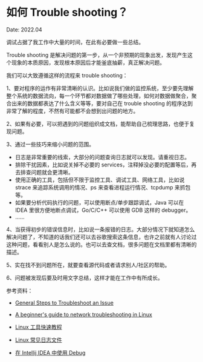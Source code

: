 # 如何 Trouble shooting？

Date: 2022.04

调试占据了我工作中大量的时间，在此有必要做一些总结。

Trouble shooting 是解决问题的第一步，从一个非预期的现象出发，发现产生这个现象的本质原因，发现根本原因后才能釜底抽薪，真正解决问题。

我们可以大致遵循这样的流程来 trouble shooting：

1、要对程序的运作有非常清晰的认识。比如说我们做的监控系统，至少要先理解整个系统的数据流向，每一个环节都对数据做了哪些处理，如何对数据做聚合，聚合出来的数据都表达了什么含义等等，要对自己在 trouble shooting 的程序达到非常了解的程度，不然有可能都不会想到出问题的地方。

2、如果有必要，可以把遇到的问题组织成文档，能帮助自己梳理思路，也便于复现问题。

3、通过一些技巧来缩小问题的范围。

-   日志是非常重要的线索，大部分的问题查询日志就可以发现。请重视日志。
-   排除干扰因素，比如说关掉不必要的 services，注释掉没必要的配置等后，再去排查问题就会更清晰。
-   使用正确的工具，包括但不限于监控工具、调试工具、网络工具，比如说 strace 来追踪系统调用的情况、ps 来查看进程运行情况、tcpdump 来抓包等。
-   如果要分析代码执行的问题，可以使用断点/单步跟踪调试，Java 可以在 IDEA 里很方便地断点调试，Go/C/C++ 可以使用 GDB 这样的 debugger。
-   ……

4、当获得初步的错误信息时，比如说一条报错的日志。大部分情况下就知道怎么解决问题了，不知道的话我们还可以去谷歌搜索这条信息，也许之前就有人讨论过这种问题，看看别人是怎么说的。也可以去查文档，很多问题在文档里都有清晰的描述。

5、实在找不到问题所在，就要查看源代码或者请求别人/社区的帮助。

6、问题被发现后要及时用文字总结，这样才能在工作中有所成长。

参考资料：

-   [General Steps to Troubleshoot an Issue](https://docs.oracle.com/javase/8/docs/technotes/guides/troubleshoot/introclientissues002.html)
-   [A beginner's guide to network troubleshooting in Linux](https://www.redhat.com/sysadmin/beginners-guide-network-troubleshooting-linux)

-   [Linux 工具快速教程](https://linuxtools-rst.readthedocs.io/zh_CN/latest/index.html)
-   [Linux 常见日志文件](http://c.biancheng.net/view/1097.html)
-   [在 Intellij IDEA 中使用 Debug](https://www.cnblogs.com/chiangchou/p/idea-debug.html)
